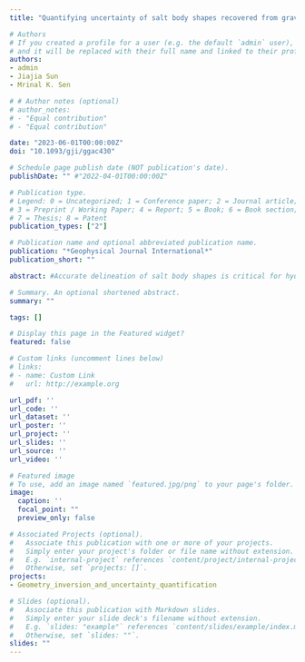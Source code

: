 ```yaml
---
title: "Quantifying uncertainty of salt body shapes recovered from gravity data using trans-dimensional Markov chain Monte Carlo sampling"

# Authors
# If you created a profile for a user (e.g. the default `admin` user), write the username (folder name) here
# and it will be replaced with their full name and linked to their profile.
authors:
- admin
- Jiajia Sun
- Mrinal K. Sen

# # Author notes (optional)
# author_notes:
# - "Equal contribution"
# - "Equal contribution"

date: "2023-06-01T00:00:00Z"
doi: "10.1093/gji/ggac430"

# Schedule page publish date (NOT publication's date).
publishDate: "" #"2022-04-01T00:00:00Z"

# Publication type.
# Legend: 0 = Uncategorized; 1 = Conference paper; 2 = Journal article;
# 3 = Preprint / Working Paper; 4 = Report; 5 = Book; 6 = Book section;
# 7 = Thesis; 8 = Patent
publication_types: ["2"]

# Publication name and optional abbreviated publication name.
publication: "*Geophysical Journal International*"
publication_short: ""

abstract: #Accurate delineation of salt body shapes is critical for hydrocarbon exploration. Various imaging methods based on seismic data have been developed. Due to the density contrast between salt and sedimentary rocks, gravity data have also been used as a de-risking tool to constrain the salt body shapes. However, quantifying uncertainties of the salt body shapes recovered from gravity data remains under-explored. Our goal is to understand and quantify how different constraint affect uncertainties of the salt body shapes reconstructed from gravity data. We adopt a trans-dimensional Markov chain Monte Carlo (MCMC) approach to explore the uncertainties. To address the computational challenges with MCMC sampling, we resort to two methods: sparse geometry parameterization and randomized  parallel tempering. The first employs a set of simple geometries to approximate the complex shapes of salt bodies, greatly reducing the number of parameters to be sampled and making the MCMC approach computationally feasible. The second serves to further improve the acceptance ratio and computational efficiency. To quantify the uncertainties of the recovered salt body shapes, we design several scenarios to simulate different constraints on the top boundary of salt bodies from seismic imaging. The results from different scenarios are compared to understand how uncertainties are reduced when stronger constraints are imposed. In addition, we investigate the effect of an uncertain salt density on the salt body reconstruction and the case of depth-varying densities in the sedimentary background. We apply our methods to the modified 2D SEG-EAGE and Sigsbee salt models and successfully quantify the uncertainties of the recovered salt body shapes in different scenarios.

# Summary. An optional shortened abstract.
summary: ""

tags: []

# Display this page in the Featured widget?
featured: false

# Custom links (uncomment lines below)
# links:
# - name: Custom Link
#   url: http://example.org

url_pdf: ''
url_code: ''
url_dataset: ''
url_poster: ''
url_project: ''
url_slides: ''
url_source: ''
url_video: ''

# Featured image
# To use, add an image named `featured.jpg/png` to your page's folder.
image:
  caption: ''
  focal_point: ""
  preview_only: false

# Associated Projects (optional).
#   Associate this publication with one or more of your projects.
#   Simply enter your project's folder or file name without extension.
#   E.g. `internal-project` references `content/project/internal-project/index.md`.
#   Otherwise, set `projects: []`.
projects:
- Geometry_inversion_and_uncertainty_quantification

# Slides (optional).
#   Associate this publication with Markdown slides.
#   Simply enter your slide deck's filename without extension.
#   E.g. `slides: "example"` references `content/slides/example/index.md`.
#   Otherwise, set `slides: ""`.
slides: ""
---
```

